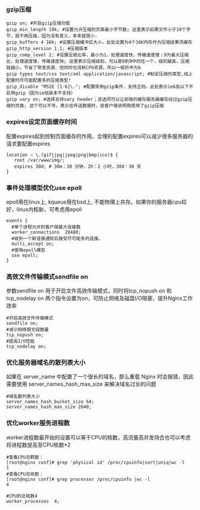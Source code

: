 ### gzip压缩

``` nginx
gzip on; #开启gzip压缩功能
gzip_min_length 10k; #设置允许压缩的页面最小字节数; 这里表示如果文件小于10个字节，就不用压缩，因为没有意义，本来就很小.
gzip_buffers 4 16k; #设置压缩缓冲区大小，此处设置为4个16K内存作为压缩结果流缓存
gzip_http_version 1.1; #压缩版本
gzip_comp_level 2; #设置压缩比率，最小为1，处理速度快，传输速度慢；9为最大压缩比，处理速度慢，传输速度快; 这里表示压缩级别，可以是0到9中的任一个，级别越高，压缩就越小，节省了带宽资源，但同时也消耗CPU资源，所以一般折中为6
gzip types text/css text/xml application/javascript; #制定压缩的类型,线上配置时尽可能配置多的压缩类型!
gzip_disable "MSIE [1-6]\."; #配置禁用gzip条件，支持正则。此处表示ie6及以下不启用gzip（因为ie低版本不支持）
gzip vary on; #选择支持vary header；该选项可以让前端的缓存服务器缓存经过gzip压缩的页面; 这个可以不写，表示在传送数据时，给客户端说明我使用了gzip压缩
```

### expires设定页面缓存时间

配置expires起到控制页面缓存的作用，合理的配置expires可以减少很多服务器的请求要配置expires
``` nginx
location ~ \.(gif|jpg|jpeg|png|bmp|ico)$ {
   root /var/www/img/;
   expires 30d; # 30m：30 分钟，2h：2 小时，30d：30 天
}
```

### 事件处理模型优化use epoll

epoll用在linux上, kqueue用在bsd上, 不能物理上共存。如果你的服务器cpu较好，linux内核新，可考虑用epoll
``` nginx
events {
  #单个进程允许的客户端最大连接数
  worker_connections  20480;
  #收到一个新连接通知后接受尽可能多的连接。
  multi_accept on; 
  #使用epoll模型
  use epoll;
}
```

### 高效文件传输模式sendfile on

参数sendfile on 用于开启文件高效传输模式，同时将tcp_nopush on 和tcp_nodelay on 两个指令设置为on，可防止网络及磁盘I/O阻塞，提升Nginx工作效率
``` nginx
#开启高效文件传输模式
sendfile on;
#减少网络报文段数量
tcp_nopush on;
#提高I/O性能
tcp_nodelay on;
```

### 优化服务器域名的散列表大小

如果在 server_name 中配置了一个很长的域名，那么重载 Nginx 时会报错，因此需要使用 server_names_hash_max_size 来解决域名过长的问题
``` nginx
#域名散列表大小 
server_names_hash_bucket_size 64;
server_names_hash_max_size 2048;
```

### 优化worker服务进程数

worker进程数最开始的设置可以等于CPU的核数，高流量高并发场合也可以考虑将进程数提高至CPU核数*2
``` unix
#查看CPU总颗数：
[root@nginx conf]# grep 'physical id' /proc/cpuinfo|sort|uniq|wc -l
1
#查看CPU总核数：
[root@nginx conf]# grep processor /proc/cpuinfo |wc -l
4
```
```
#CPU的总核数4
worker_processes  4;
```
